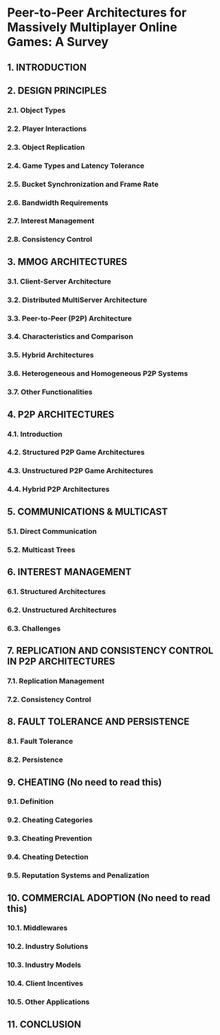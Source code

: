 # Peer-to-Peer Architectures for Massively Multiplayer Online Games: A Survey

## 1. INTRODUCTION

## 2. DESIGN PRINCIPLES
### 2.1. Object Types
### 2.2. Player Interactions
### 2.3. Object Replication
### 2.4. Game Types and Latency Tolerance
### 2.5. Bucket Synchronization and Frame Rate
### 2.6. Bandwidth Requirements
### 2.7. Interest Management
### 2.8. Consistency Control

## 3. MMOG ARCHITECTURES
### 3.1. Client-Server Architecture
### 3.2. Distributed MultiServer Architecture
### 3.3. Peer-to-Peer (P2P) Architecture
### 3.4. Characteristics and Comparison
### 3.5. Hybrid Architectures
### 3.6. Heterogeneous and Homogeneous P2P Systems
### 3.7. Other Functionalities

## 4. P2P ARCHITECTURES
### 4.1. Introduction
### 4.2. Structured P2P Game Architectures
### 4.3. Unstructured P2P Game Architectures
### 4.4. Hybrid P2P Architectures

## 5. COMMUNICATIONS & MULTICAST
### 5.1. Direct Communication
### 5.2. Multicast Trees

## 6. INTEREST MANAGEMENT
### 6.1. Structured Architectures
### 6.2. Unstructured Architectures
### 6.3. Challenges

## 7. REPLICATION AND CONSISTENCY CONTROL IN P2P ARCHITECTURES
### 7.1. Replication Management
### 7.2. Consistency Control

## 8. FAULT TOLERANCE AND PERSISTENCE
### 8.1. Fault Tolerance
### 8.2. Persistence

## 9. CHEATING (No need to read this)
### 9.1. Definition
### 9.2. Cheating Categories
### 9.3. Cheating Prevention
### 9.4. Cheating Detection
### 9.5. Reputation Systems and Penalization

## 10. COMMERCIAL ADOPTION (No need to read this)
### 10.1. Middlewares
### 10.2. Industry Solutions
### 10.3. Industry Models
### 10.4. Client Incentives
### 10.5. Other Applications

## 11. CONCLUSION


